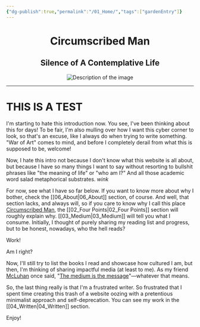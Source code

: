 ```yaml
---
{"dg-publish":true,"permalink":"/01_Home/","tags":["gardenEntry"]}
---
```



<div style="text-align: center;">
    <h1>Circumscribed Man</h1>
    <h2>Silence of A Contemplative Life</h2>
    <img src="https://i.imgur.com/c6UQ6gN_d.jpg?maxwidth=520&shape=thumb&fidelity=high" alt="Description of the image" style="max-width: 100%; height: auto;">
</div>
<hr>

# THIS IS A TEST

I'm starting to hate this introduction now. You see, I've been thinking about this for days! To be fair, I'm also mulling over how I want this cyber corner to look, so that's an excuse, like I always do when trying to write something. "War of Art" comes to mind, and before I completely derail from what this is supposed to be, welcome!

Now, I hate this intro not because I don't know what this website is all about, but because I have so many things I want to say without resorting to bullshit phrases like "the meaning of life" or "who am I?" And all those academic word salad metaphorical substrates. *wink*

For now, see what I have so far below. If you want to know more about why I bother, check the [[06_About\|06_About]] section, of course. And well, that section lacks, and always will, so if you care to know why I call this place [Circumscribed Man][circ_man], the [[02_Four Points\|02_Four Points]] section will roughly explain why. [[03_Medium\|03_Medium]] will tell you what I consume. Initially, I thought of purely sharing my reading list and progress, but to be honest, nowadays, who the hell reads?

Work!

Am I right?

Now, I'll still try to list the books I read and showcase how cultured I am, but then, I'm thinking of sharing impactful media (at least to me). As my friend [McLuhan][mcluhan] once said, "[The medium is the message][misdam]"—whatever that means.

So, the last thing really is that I'm a frustrated writer. So frustrated that I spent time creating this trash of a website oozing with a pretentious minimalist approach and self-deprecation. You can see my work in the [[04_Written\|04_Written]] section.

Enjoy!



[circ_man]: https://circumscribedman.vercel.app/
[mcluhan]: https://en.wikipedia.org/wiki/Marshall_McLuhan
[misdam]: https://en.wikipedia.org/wiki/The_medium_is_the_message